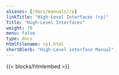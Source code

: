 ```yaml
---
aliases: [/docs/manuals/rp]
linkTitle: "High-Level Interfaces (rp)"
Title: "High-Level Interfaces"
weight: 70
menu: false
type: docs
htmlFilename: rp1.html
shortBlerb: "High-Level interface Manual"
---
```


{{< blocks/htmlembed >}}